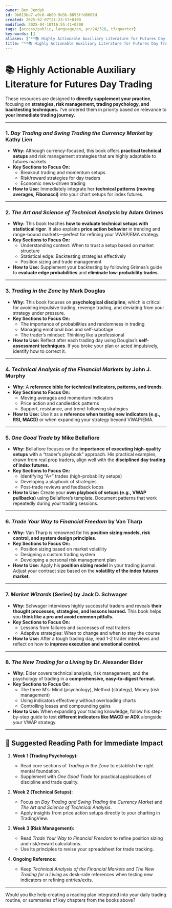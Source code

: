 ```yaml
---
owner: Ben Jendyk
id: 9b613ba7-a9c6-4b69-9d3b-8893ffd8607d
created: 2025-02-07T21:23:57+0100
modified: 2025-04-18T16:55:41+0200
tags: [access/public, language/en, pr/24/328, tf/quarter]
key-words: []
aliases: ["**📚 Highly Actionable Auxiliary Literature for Futures Day Trading**"]
title: "**📚 Highly Actionable Auxiliary Literature for Futures Day Trading**"
---
```


# **📚 Highly Actionable Auxiliary Literature for Futures Day Trading**

These resources are designed to **directly supplement your practice**, focusing on **strategies, risk management, trading psychology, and backtesting techniques.** I've ordered them in priority based on relevance to **your immediate trading journey.**

---

### **1. *Day Trading and Swing Trading the Currency Market* by Kathy Lien**
   - **Why:** Although currency-focused, this book offers **practical technical setups** and risk management strategies that are highly adaptable to futures markets.
   - **Key Sections to Focus On:**  
     - Breakout trading and momentum setups  
     - Risk/reward strategies for day traders  
     - Economic news-driven trading  
   - **How to Use:** Immediately integrate her **technical patterns (moving averages, Fibonacci)** into your chart setups for index futures.

---

### **2. *The Art and Science of Technical Analysis* by Adam Grimes**  
   - **Why:** This book teaches **how to evaluate technical setups with statistical rigor**. It also explains **price action behavior** in trending and range-bound markets—perfect for refining your VWAP/EMA strategy.  
   - **Key Sections to Focus On:**  
     - Understanding context: When to trust a setup based on market structure  
     - Statistical edge: Backtesting strategies effectively  
     - Position sizing and trade management  
   - **How to Use:** Supplement your backtesting by following Grimes’s guide to **evaluate edge probabilities** and **eliminate low-probability trades**.

---

### **3. *Trading in the Zone* by Mark Douglas**  
   - **Why:** This book focuses on **psychological discipline**, which is critical for avoiding impulsive trading, revenge trading, and deviating from your strategy under pressure.  
   - **Key Sections to Focus On:**  
     - The importance of probabilities and randomness in trading  
     - Managing emotional bias and self-sabotage  
     - The trader’s mindset: Thinking like a professional  
   - **How to Use:** Reflect after each trading day using Douglas’s **self-assessment techniques**. If you broke your plan or acted impulsively, identify how to correct it.

---

### **4. *Technical Analysis of the Financial Markets* by John J. Murphy**  
   - **Why:** A **reference bible for technical indicators, patterns, and trends**.  
   - **Key Sections to Focus On:**  
     - Moving averages and momentum indicators  
     - Price action and candlestick patterns  
     - Support, resistance, and trend-following strategies  
   - **How to Use:** Use it as a **reference when testing new indicators (e.g., RSI, MACD)** or when expanding your strategy beyond VWAP/EMA.

---

### **5. *One Good Trade* by Mike Bellafiore**  
   - **Why:** Bellafiore focuses on the **importance of executing high-quality setups** with a “trader’s playbook” approach. His practical examples, drawn from real prop traders, align well with the **disciplined day trading of index futures.**  
   - **Key Sections to Focus On:**  
     - Identifying “A+” trades (high-probability setups)  
     - Developing a playbook of strategies  
     - Post-trade reviews and feedback loops  
   - **How to Use:** Create your **own playbook of setups (e.g., VWAP pullbacks)** using Bellafiore’s template. Document patterns that work repeatedly during your trading sessions.

---

### **6. *Trade Your Way to Financial Freedom* by Van Tharp**  
   - **Why:** Van Tharp is renowned for his **position sizing models, risk control, and system design principles**.  
   - **Key Sections to Focus On:**  
     - Position sizing based on market volatility  
     - Designing a custom trading system  
     - Developing a personal risk management plan  
   - **How to Use:** Apply his **position sizing model** in your trading journal. Adjust your contract size based on the **volatility of the index futures market**.

---

### **7. *Market Wizards* (Series) by Jack D. Schwager**  
   - **Why:** Schwager interviews highly successful traders and reveals **their thought processes, strategies, and lessons learned.** This book helps you **think like a pro and avoid common pitfalls.**  
   - **Key Sections to Focus On:**  
     - Lessons from failures and successes of real traders  
     - Adaptive strategies: When to change and when to stay the course  
   - **How to Use:** After a tough trading day, read 1-2 trader interviews and reflect on how to **improve execution and emotional control.**

---

### **8. *The New Trading for a Living* by Dr. Alexander Elder**  
   - **Why:** Elder covers technical analysis, risk management, and the psychology of trading in a **comprehensive, easy-to-digest format.**  
   - **Key Sections to Focus On:**  
     - The three M’s: Mind (psychology), Method (strategy), Money (risk management)  
     - Using indicators effectively without overloading charts  
     - Controlling losses and compounding gains  
   - **How to Use:** When expanding your trading knowledge, follow his step-by-step guide to test **different indicators like MACD or ADX** alongside your VWAP strategy.

---

## **📘 Suggested Reading Path for Immediate Impact**
1. **Week 1 (Trading Psychology):**  
   - Read core sections of *Trading in the Zone* to establish the right mental foundation.  
   - Supplement with *One Good Trade* for practical applications of discipline and trade quality.

2. **Week 2 (Technical Setups):**  
   - Focus on *Day Trading and Swing Trading the Currency Market* and *The Art and Science of Technical Analysis*.  
   - Apply insights from price action setups directly to your charting in TradingView.

3. **Week 3 (Risk Management):**  
   - Read *Trade Your Way to Financial Freedom* to refine position sizing and risk/reward calculations.  
   - Use its principles to revise your spreadsheet for trade tracking.

4. **Ongoing Reference:**  
   - Keep *Technical Analysis of the Financial Markets* and *The New Trading for a Living* as desk-side references when testing new indicators or refining entries/exits.

---

Would you like help creating a reading plan integrated into your daily trading routine, or summaries of key chapters from the books above?